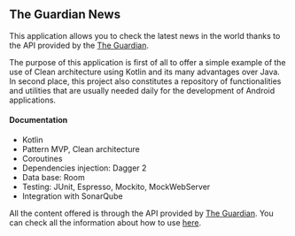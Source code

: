 ## The Guardian News

This application allows you to check the latest news in the world thanks to the API provided by the [The Guardian](https://www.theguardian.com/uk).

The purpose of this application is first of all to offer a simple example of the use of Clean architecture using Kotlin and its many advantages over Java. In second place, this project also constitutes a repository of functionalities and utilities that are usually needed daily for the development of Android applications. 

#### Documentation
- Kotlin
- Pattern MVP, Clean architecture
- Coroutines
- Dependencies injection: Dagger 2
- Data base: Room
- Testing: JUnit, Espresso, Mockito, MockWebServer
- Integration with SonarQube

All the content offered is through the API provided by [The Guardian](https://www.theguardian.com/uk). You can check all the information about how to use [here](https://open-platform.theguardian.com/).
